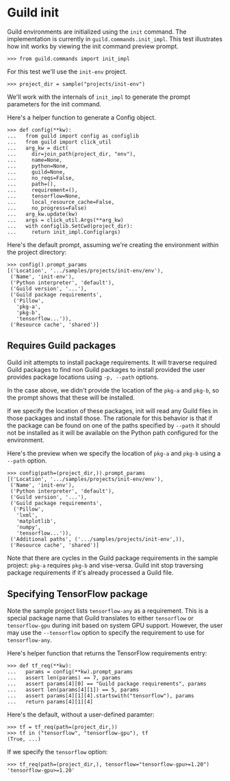 # Guild init

Guild environments are initialized using the `init` command. The
implementation is currently in `guild.commands.init_impl`. This test
illustrates how init works by viewing the init command preview prompt.

    >>> from guild.commands import init_impl

For this test we'll use the `init-env` project.

    >>> project_dir = sample("projects/init-env")

We'll work with the internals of `init_impl` to generate the prompt
parameters for the init command.

Here's a helper function to generate a Config object.

    >>> def config(**kw):
    ...   from guild import config as configlib
    ...   from guild import click_util
    ...   arg_kw = dict(
    ...     dir=join_path(project_dir, "env"),
    ...     name=None,
    ...     python=None,
    ...     guild=None,
    ...     no_reqs=False,
    ...     path=(),
    ...     requirement=(),
    ...     tensorflow=None,
    ...     local_resource_cache=False,
    ...     no_progress=False)
    ...   arg_kw.update(kw)
    ...   args = click_util.Args(**arg_kw)
    ...   with configlib.SetCwd(project_dir):
    ...     return init_impl.Config(args)

Here's the default prompt, assuming we're creating the environment
within the project directory:

    >>> config().prompt_params
    [('Location', '.../samples/projects/init-env/env'),
     ('Name', 'init-env'),
     ('Python interpreter', 'default'),
     ('Guild version', '...'),
     ('Guild package requirements',
      ('Pillow',
       'pkg-a',
       'pkg-b',
       'tensorflow...')),
     ('Resource cache', 'shared')]

## Requires Guild packages

Guild init attempts to install package requirements. It will traverse
required Guild packages to find non Guild packages to install provided
the user provides package locations using `-p, --path` options.

In the case above, we didn't provide the location of the `pkg-a` and
`pkg-b`, so the prompt shows that these will be installed.

If we specify the location of these packages, init will read any Guild
files in those packages and install those. The rationale for this
behavior is that if the package can be found on one of the paths
specified by `--path` it should not be installed as it will be
available on the Python path configured for the environment.

Here's the preview when we specify the location of `pkg-a` and `pkg-b`
using a `--path` option.

    >>> config(path=(project_dir,)).prompt_params
    [('Location', '.../samples/projects/init-env/env'),
     ('Name', 'init-env'),
     ('Python interpreter', 'default'),
     ('Guild version', '...'),
     ('Guild package requirements',
      ('Pillow',
       'lxml',
       'matplotlib',
       'numpy',
       'tensorflow...')),
     ('Additional paths', ('.../samples/projects/init-env',)),
     ('Resource cache', 'shared')]

Note that there are cycles in the Guild package requirements in the
sample project: `pkg-a` requires `pkg-b` and vise-versa. Guild init
stop traversing package requirements if it's already processed a Guild
file.

## Specifying TensorFlow package

Note the sample project lists `tensorflow-any` as a requirement. This
is a special package name that Guild translates to either `tensorflow`
or `tensorflow-gpu` during init based on system GPU support. However,
the user may use the `--tensorflow` option to specify the requirement
to use for `tensorflow-any`.

Here's helper function that returns the TensorFlow requirements entry:

    >>> def tf_req(**kw):
    ...   params = config(**kw).prompt_params
    ...   assert len(params) == 7, params
    ...   assert params[4][0] == "Guild package requirements", params
    ...   assert len(params[4][1]) == 5, params
    ...   assert params[4][1][4].startswith("tensorflow"), params
    ...   return params[4][1][4]

Here's the default, without a user-defined paramter:

    >>> tf = tf_req(path=(project_dir,))
    >>> tf in ("tensorflow", "tensorflow-gpu"), tf
    (True, ...)

If we specify the `tensorflow` option:

    >>> tf_req(path=(project_dir,), tensorflow="tensorflow-gpu>=1.20")
    'tensorflow-gpu>=1.20'
